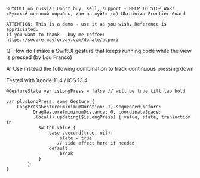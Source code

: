 ```
BOYCOTT on russia! Don't buy, sell, support - HELP TO STOP WAR!
«Русский военный корабль, иди на хуй!» (c) Ukrainian Frontier Guard

ATTENTION: This is a demo - use it as you wish. Reference is appriciated.
If you want to thank - buy me coffee: https://secure.wayforpay.com/donate/asperi
```

Q: How do I make a SwiftUI gesture that keeps running code while the view is pressed (by Lou Franco)

A: Use instead the following combination to track continuous pressing down

Tested with Xcode 11.4 / iOS 13.4

```
@GestureState var isLongPress = false // will be true till tap hold

var plusLongPress: some Gesture {
    LongPressGesture(minimumDuration: 1).sequenced(before:   
          DragGesture(minimumDistance: 0, coordinateSpace: 
          .local)).updating($isLongPress) { value, state, transaction in
            switch value {
                case .second(true, nil):
                    state = true
                   // side effect here if needed
                default:
                    break
            }
        }
}
```
